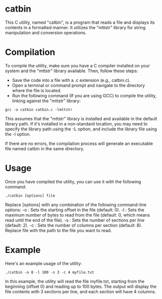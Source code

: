 # catbin
This C utility, named "catbin", is a program that reads a file and displays its contents in a formatted manner. It utilizes the "mttstr" library for string manipulation and conversion operations.

# Compilation
To compile the utility, make sure you have a C compiler installed on your system and the "mttstr" library available. Then, follow these steps:
- Save the code into a file with a .c extension (e.g., catbin.c).
- Open a terminal or command prompt and navigate to the directory where the file is located.
- Run the following command (If you are using GCC) to compile the utility, linking against the "mttstr" library:

```shell
gcc -o catbin catbin.c -lmttstr
```
This assumes that the "mttstr" library is installed and available in the default library path. If it's installed in a non-standard location, you may need to specify the library path using the -L option, and include the library file using the -l option.

If there are no errors, the compilation process will generate an executable file named catbin in the same directory.

# Usage
Once you have compiled the utility, you can use it with the following command:

```shell
./catbin [options] file
```
Replace [options] with any combination of the following command-line options:
-o <offset>: Sets the starting offset in the file (default: 0).
-l <limit>: Sets the maximum number of bytes to read from the file (default: 0, which means read until the end of the file).
-s <sections>: Sets the number of sections per line (default: 2).
-c <columns>: Sets the number of columns per section (default: 8).
Replace file with the path to the file you want to read.

# Example
Here's an example usage of the utility:

```shell
./catbin -o 0 -l 100 -s 3 -c 4 myfile.txt
```
In this example, the utility will read the file myfile.txt, starting from the beginning (offset 0) and reading up to 100 bytes. The output will display the file contents with 3 sections per line, and each section will have 4 columns.
